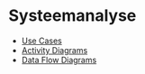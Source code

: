 # Systeemanalyse

- [Use Cases](UseCases.md)
- [Activity Diagrams](Activity.md)
- [Data Flow Diagrams](Dfd.md)
